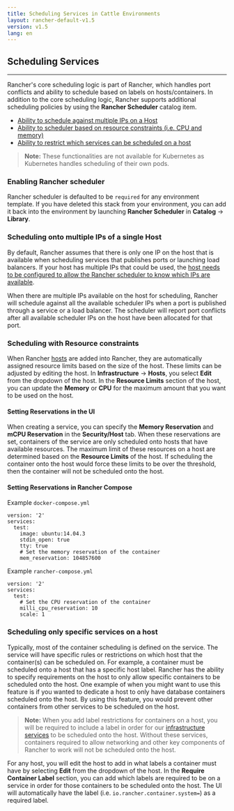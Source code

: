 ```yaml
---
title: Scheduling Services in Cattle Environments
layout: rancher-default-v1.5
version: v1.5
lang: en
---
```


## Scheduling Services
---

Rancher's core scheduling logic is part of Rancher, which handles port conflicts and ability to schedule based on labels on hosts/containers. In addition to the core scheduling logic, Rancher supports additional scheduling policies by using the **Rancher Scheduler** catalog item.

* [Ability to schedule against multiple IPs on a Host](#multiple-ips)
* [Ability to scheduler based on resource constraints (i.e. CPU and memory)](#resource-constraints)
* [Ability to restrict which services can be scheduled on a host](#restrict-services-on-host)

> **Note:** These functionalities are not available for Kubernetes as Kubernetes handles scheduling of their own pods.

### Enabling Rancher scheduler

Rancher scheduler is defaulted to be `required` for any environment template. If you have deleted this stack from your environment, you can add it back into the environment by launching **Rancher Scheduler** in **Catalog** -> **Library**.

<a id="multiple-ips"></a>

### Scheduling onto multiple IPs of a single Host

By default, Rancher assumes that there is only one IP on the host that is available when scheduling services that publishes ports or launching load balancers. If your host has multiple IPs that could be used, the [host needs to be configured to allow the Rancher scheduler to know which IPs are available]({{site.baseurl}}/rancher/{{page.version}}/{{page.lang}}/hosts/#scheduler-ips).

When there are multiple IPs available on the host for scheduling, Rancher will schedule against all the available scheduler IPs when a port is published through a service or a load balancer. The scheduler will report port conflicts after all available scheduler IPs on the host have been allocated for that port.  

<a id="resource-constraints"></a>

### Scheduling with Resource constraints

When Rancher [hosts]({{site.baseurl}}/rancher/{{page.version}}/{{page.lang}}/hosts/) are added into Rancher, they are automatically assigned resource limits based on the size of the host. These limits can be adjusted by editing the host. In **Infrastructure** -> **Hosts**, you  select **Edit** from the dropdown of the host. In the **Resource Limits** section of the host, you can update the **Memory** or **CPU** for the maximum amount that you want to be used on the host.

#### Setting Reservations in the UI

When creating a service, you can specify the **Memory Reservation** and **mCPU Reservation** in the **Security/Host** tab. When these reservations are set, containers of the service are only scheduled onto hosts that have available resources. The maximum limit of these resources on a host are determined based on the **Resource Limits** of the host. If scheduling the container onto the host would force these limits to be over the threshold, then the container will not be scheduled onto the host.

#### Setting Reservations in Rancher Compose

Example `docker-compose.yml`

```
version: '2'
services:
  test:
    image: ubuntu:14.04.3
    stdin_open: true
    tty: true
    # Set the memory reservation of the container
    mem_reservation: 104857600
```

Example `rancher-compose.yml`

```
version: '2'
services:
  test:
    # Set the CPU reservation of the container
    milli_cpu_reservation: 10
    scale: 1
```

<a id="restrict-services-on-host"></a>

### Scheduling only specific services on a host

Typically, most of the container scheduling is defined on the service. The service will have specific rules or restrictions on which host that the container(s) can be scheduled on. For example, a container must be scheduled onto a host that has a specific host label. Rancher has the ability to specify requirements on the host to only allow specific containers to be scheduled onto the host. One example of when you might want to use this feature is if you wanted to dedicate a host to only have database containers scheduled onto the host. By using this feature, you would prevent other containers from other services to be scheduled on the host.

> **Note:** When you add label restrictions for containers on a host, you will be required to include a label in order for our [infrastructure services]({{site.baseurl}}/rancher/{{page.version}}/{{page.lang}}/rancher-services/) to be scheduled onto the host. Without these services, containers required to allow networking and other key components of Rancher to work will not be scheduled onto the host.

For any host, you will edit the host to add in what labels a container must have by selecting **Edit** from the dropdown of the host. In the **Require Container Label** section, you can add which labels are required to be on a service in order for those containers to be scheduled onto the host. The UI will automatically have the label (i.e. `io.rancher.container.system=`) as a required label.
